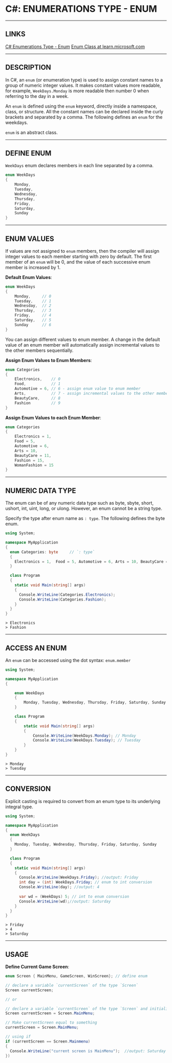 # C#: ENUMERATIONS TYPE - ENUM


---


## LINKS

[C# Enumerations Type - Enum](https://www.tutorialsteacher.com/csharp/csharp-enum)
[Enum Class at learn.microsoft.com](https://learn.microsoft.com/en-us/dotnet/api/system.enum?view=netframework-4.8)


---


## DESCRIPTION

In C#, an `enum` (or enumeration type) is used to assign constant names to a group of numeric integer values. It makes constant values more readable, for example, `WeekDays.Monday` is more readable then number 0 when referring to the day in a week.

An `enum` is defined using the `enum` keyword, directly inside a namespace, class, or structure. All the constant names can be declared inside the curly brackets and separated by a comma. The following defines an `enum` for the weekdays.

`enum` is an abstract class.


---


## DEFINE ENUM

`WeekDays` enum declares members in each line separated by a comma.

```cs
enum WeekDays
{
    Monday,
    Tuesday,
    Wednesday,
    Thursday,
    Friday,
    Saturday,
    Sunday
}
```


---


## ENUM VALUES

If values are not assigned to `enum` members, then the compiler will assign integer values to each member starting with zero by default. The first member of an `enum` will be 0, and the value of each successive enum member is increased by 1. 

**Default Enum Values**:
```cs
enum WeekDays
{
    Monday,     // 0
    Tuesday,    // 1
    Wednesday,  // 2
    Thursday,   // 3
    Friday,     // 4
    Saturday,   // 5
    Sunday      // 6
}
```


You can assign different values to enum member. A change in the default value of an enum member will automatically assign incremental values to the other members sequentially. 

**Assign Enum Values to Enum Members**:
```cs
enum Categories
{
    Electronics,    // 0
    Food,           // 1
    Automotive = 6, // 6 - assign enum value to enum member
    Arts,           // 7 - assign incremental values to the other members sequentially
    BeautyCare,     // 8
    Fashion         // 9
}
```

**Assign Enum Values to each Enum Member**:
```cs
enum Categories
{
    Electronics = 1,  
    Food = 5, 
    Automotive = 6, 
    Arts = 10, 
    BeautyCare = 11, 
    Fashion = 15,
    WomanFashion = 15
}
```


---


## NUMERIC DATA TYPE

The enum can be of any numeric data type such as byte, sbyte, short, ushort, int, uint, long, or ulong. However, an enum cannot be a string type.

Specify the type after enum name as `: type`. The following defines the byte enum.

```cs
using System;

namespace MyApplication
{
  enum Categories: byte     // `: type`
  {
    Electronics = 1,  Food = 5, Automotive = 6, Arts = 10, BeautyCare = 11, Fashion = 15
  }

  class Program
  {
    static void Main(string[] args)
    {
      Console.WriteLine(Categories.Electronics);
      Console.WriteLine(Categories.Fashion);
    }
  }
}
```
```
> Electronics
> Fashion
```


---


## ACCESS AN ENUM

An `enum` can be accessed using the dot syntax: `enum.member`

```cs
using System;

namespace MyApplication
{

    enum WeekDays
    {
        Monday, Tuesday, Wednesday, Thursday, Friday, Saturday, Sunday 
    }

    class Program
    {
        static void Main(string[] args)
        {
            Console.WriteLine(WeekDays.Monday); // Monday
            Console.WriteLine(WeekDays.Tuesday); // Tuesday
        }
    }
}
```
```
> Monday
> Tuesday
```


--- 


## CONVERSION

Explicit casting is required to convert from an enum type to its underlying integral type.

```cs
using System;

namespace MyApplication
{
  enum WeekDays
  { 
    Monday, Tuesday, Wednesday, Thursday, Friday, Saturday, Sunday 
  }

  class Program
  {
    static void Main(string[] args)
    {
      Console.WriteLine(WeekDays.Friday); //output: Friday 
      int day = (int) WeekDays.Friday; // enum to int conversion
      Console.WriteLine(day); //output: 4 
      
      var wd = (WeekDays) 5; // int to enum conversion
      Console.WriteLine(wd);//output: Saturday
    }
  }
}
```
```
> Friday
> 4
> Saturday
```


---


## USAGE

**Define Current Game Screen**:
```cs
enum Screen { MainMenu, GameScreen, WinScreen}; // define enum

// declare a variable `currentScreen` of the type `Screen`
Screen currentScreen; 

// or

// declare a variable `currentScreen` of the type `Screen` and initialize it
Screen currentScreen = Screen.MainMenu;

// Make currentScreen equal to something
currentScreen = Screen.MainMenu;

// using if
if (currentScreen == Screen.Mainmenu)
{
  Console.WriteLine("current screen is MainMenu");  //output: Saturday
})


```



